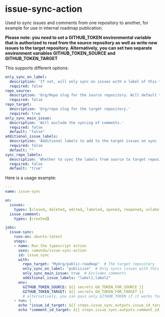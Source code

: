 # issue-sync-action

Used to sync issues and comments from one repository to another, for example for use in internal roadmap publication.

**Please note: you need to set a GITHUB_TOKEN environmental variable that is authorized to read from the source repository as well as write new issues to the target repository. Alternatively, you can
set two separate environment variables GITHUB_TOKEN_SOURCE and GITHUB_TOKEN_TARGET**

This supports different options:

```yml
only_sync_on_label:
  description: 'If set, will only sync on issues with a label of this text'
  required: false
repo_source:
  description: 'Org/Repo slug for the source repository. Will default to action launch repo if not set.'
  required: false
repo_target:
  description: 'Org/repo slug for the target repository.'
  required: true
only_sync_main_issue:
  description: 'Will exclude the syncing of comments.'
  required: false
  default: "false"
additional_issue_labels:
  description: 'Additional labels to add to the target issues on sync (comma-separated)'
  required: false
  default: ""
sync_repo_labels:
  description: 'Whether to sync the labels from source to target repository'
  required: false
  default: "true"
```
 
Here is a usage example:

```yml
---
name: issue-sync

on:
  issues:
    types: [closed, deleted, edited, labeled, opened, reopened, unlabeled]
  issue_comment:
    types: [created]

jobs:
  issue-sync:
    runs-on: ubuntu-latest
    steps:
    - name: Run the typescript action
      uses: camunda/issue-sync-action
      id: issue_sync
      with:
        repo_target: "MyOrg/public-roadmap"  # The target repository
        only_sync_on_label: "publicise"  # Only syncs issues with this label set
        only_sync_main_issue: true  # Excludes comments
        additional_issue_labels: "label1,label2"
      env:
        GITHUB_TOKEN_SOURCE: ${{ secrets.GH_TOKEN_FOR_SOURCE }}
        GITHUB_TOKEN_TARGET: ${{ secrets.GH_TOKEN_FOR_TARGET }}
        # alternatively, you can pass only GITHUB_TOKEN if it works for both source and target 
    - run: |
      echo "issue_id_target: ${{ steps.issue_sync.outputs.issue_id_target }}"
      echo "comment_id_target: ${{ steps.issue_sync.outputs.comment_id_target }}"
```
